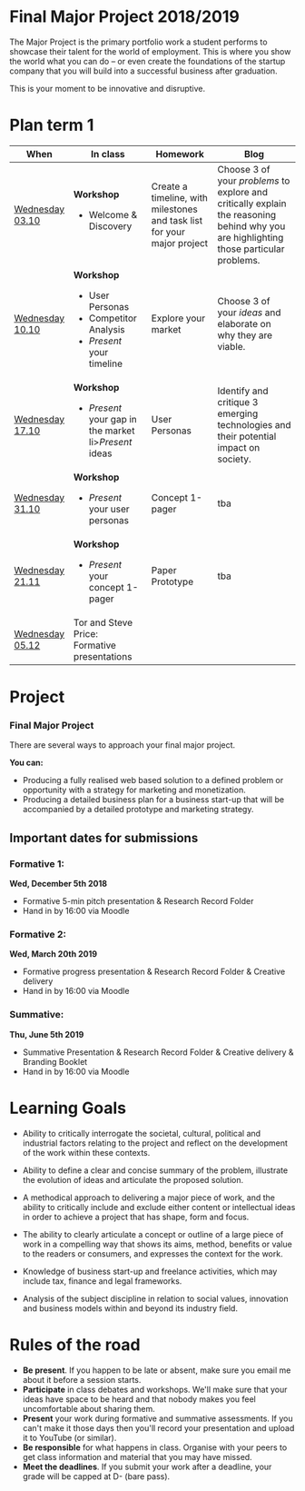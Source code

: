 # Final Major Project 2018/2019

The Major Project is the primary portfolio work a student performs to showcase their talent for the world of employment. This is where you show the world what you can do – or even create the foundations of the startup company that you will build into a successful business after graduation.

This is your moment to be innovative and disruptive.


# Plan term 1

When | In class | Homework | Blog
---- | -------- | -------- | ----
[Wednesday<br>03.10](sessions/01)| **Workshop** <ul><li>Welcome & Discovery | Create a timeline, with milestones and task list for your major project | Choose 3 of your *problems* to explore and critically explain the reasoning behind why you are highlighting those particular problems.  
[Wednesday<br>10.10](sessions/02)| **Workshop** <ul><li>User Personas <li>Competitor Analysis<li>*Present* your timeline | Explore your market | Choose 3 of your *ideas* and elaborate on why they are viable.
[Wednesday<br>17.10](sessions/03)| **Workshop** <ul><li>*Present* your gap in the market li>*Present* ideas| User Personas | Identify and critique 3 emerging technologies and their potential impact on society. 
[Wednesday<br>31.10](sessions/04)| **Workshop** <ul><li>*Present* your user personas | Concept 1-pager | tba
[Wednesday<br>21.11](sessions/05)| **Workshop** <ul><li>*Present* your concept 1-pager | Paper Prototype | tba
[Wednesday<br>05.12](sessions/06)| Tor and Steve Price: Formative presentations

# Project

### Final Major Project

There are several ways to approach your final major project.

**You can:**

* Producing a fully realised web based solution to a defined problem or opportunity with a strategy for marketing and monetization.
* Producing a detailed business plan for a business start-up that will be accompanied by a detailed prototype and marketing strategy.

## Important dates for submissions
### Formative 1:
**Wed, December 5th 2018**
* Formative 5-min pitch presentation & Research Record Folder
* Hand in by 16:00 via Moodle

### Formative 2:
**Wed, March 20th 2019**
* Formative progress presentation & Research Record Folder & Creative delivery
* Hand in by 16:00 via Moodle

### Summative:
**Thu, June 5th 2019**
* Summative Presentation & Research Record Folder & Creative delivery & Branding Booklet
* Hand in by 16:00 via Moodle


# Learning Goals

* Ability to critically interrogate the societal, cultural, political and industrial factors relating to the project and reflect on the development of the work within these contexts.

* Ability to define a clear and concise summary of the problem, illustrate the evolution of ideas and articulate the proposed solution.

* A methodical approach to delivering a major piece of work, and the ability to critically include and exclude either content or intellectual ideas in order to achieve a project that has shape, form and focus.

* The ability to clearly articulate a concept or outline of a large piece of work in a compelling way that shows its aims, method, benefits or value to the readers or consumers, and expresses the context for the work.

* Knowledge of business start-up and freelance activities, which may include tax, finance and legal frameworks.

* Analysis of the subject discipline in relation to social values, innovation and business models within and beyond its industry field.


# Rules of the road

* **Be present**. If you happen to be late or absent, make sure you email me about it before a session starts.
* **Participate** in class debates and workshops. We'll make sure that your ideas have space to be heard and that nobody makes you feel uncomfortable about sharing them.
* **Present** your work during formative and summative assessments. If you can't make it those days then you'll record your presentation and upload it to YouTube (or similar).
* **Be responsible** for what happens in class. Organise with your peers to get class information and material that you may have missed.
* **Meet the deadlines**. If you submit your work after a deadline, your grade will be capped at D- (bare pass).
